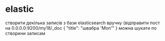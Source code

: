 # elastic
створити декілька записів з бази elasticsearch вручну (відправити пост на 0.0.0.0:9200/my18/_doc
{
  "title": "швабра 'Моп'"
}
можна шукати по створини записам 
